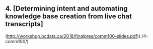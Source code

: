 ## 4. [Determining intent and automating knowledge base creation from live chat transcripts] 
(http://workshop.bcdata.ca/2018/finalpres/comm100-slides.pdf)(./4-comm100/)
